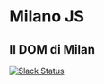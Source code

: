 # Milano JS
## Il DOM di Milan

[![Slack Status](http://milanojs.herokuapp.com/badge.svg)](http://milanojs.herokuapp.com/)
